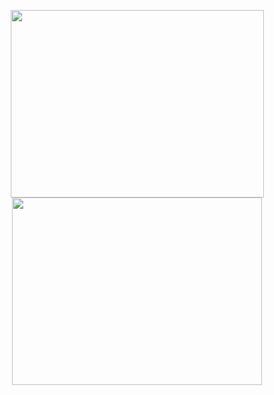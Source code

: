 <p align="center">
  <img  src="https://github-readme-stats.vercel.app/api?username=aalperozmen&&show_icons=true&theme=radical" width=405px" height="300px" > 
  <img  src="https://github-readme-stats.vercel.app/api/top-langs/?username=aalperozmen&layout=compact&theme=radical" width="400px" height="300px" >
</p>


